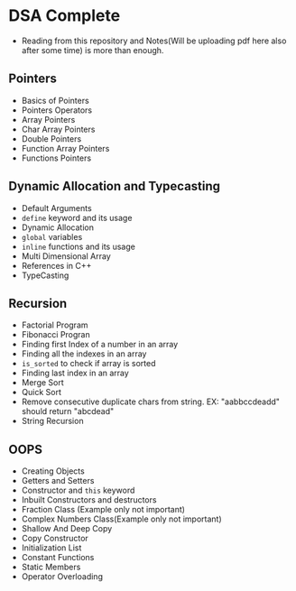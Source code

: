 # DSA Complete

- Reading from this repository and Notes(Will be uploading pdf here also after some time) is more than enough. 

## Pointers

- Basics of Pointers
- Pointers Operators
- Array Pointers
- Char Array Pointers
- Double Pointers
- Function Array Pointers
- Functions Pointers

## Dynamic Allocation and Typecasting

- Default Arguments
- `define` keyword and its usage
- Dynamic Allocation
- `global` variables
- `inline` functions and its usage
- Multi Dimensional Array
- References in C++
- TypeCasting

## Recursion

- Factorial Program
- Fibonacci Progran
- Finding first Index of a number in an array
- Finding all the indexes in an array
- `is_sorted` to check if array is sorted
- Finding last index in an array
- Merge Sort
- Quick Sort
- Remove consecutive duplicate chars from string. EX: "aabbccdeadd" should return "abcdead"
- String Recursion

## OOPS

- Creating Objects
- Getters and Setters
- Constructor and `this` keyword
- Inbuilt Constructors and destructors
- Fraction Class (Example only not important)
- Complex Numbers Class(Example only not important)
- Shallow And Deep Copy
- Copy Constructor
- Initialization List
- Constant Functions
- Static Members
- Operator Overloading
